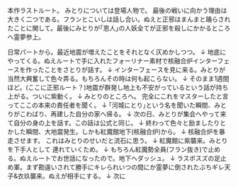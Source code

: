 本作ラストルート。
みとりについては登場人物で。
最後の戦いに向かう理由は大きく二つである。フランとこいしは話し合い。ぬえと正邪はまんまと踊らされたことに関して。最後にみとりが｢恩人｣の人妖全てが正邪を殺しにかかるところへ霊夢参上。






日常パートから。最近地震が増えたことをそれとなく仄めかしつつ。
↓
地底にやってくる。ぬえルートで手に入れたフォーリナー素材で核融合炉インターフェースを作ったことをさとりが話す。
↓
インターフェースを見に来る。みとりが当然大興奮して色々弄る。もちろんその時は何も起こらない。
↓
そのまま1週間ほど。(ここに正邪ルート？)地震が群発し地上も不安がっているという話が持ち上がる。ついに紫動く。
↓
みとりのところへ。
完全にこれをマスターしたと言ってここの本来の責任者を聞く。
↓
｢河城にとり｣という名を聞いた瞬間、みとりがこわばり、再建した自分の家へ帰る。
↓
次の日、みとりが集会へやって来て自分の身の上を話す。この話は公式と同じ。
↓
終わって色々と励ましたりとかした瞬間、大地震発生。しかも紅魔館地下(核融合炉)から。
↓
核融合炉を暴走させます。
これはみとりのせいだと流石に思う。
↓
紅魔館に紫襲来。みとりを下手人として
連れていくため。
↓
もちろん紅魔勢全員(フラン抜き)で止める。ぬえルートでお世話になったので。地下へダッシュ。
↓
ラスボスズの足止め軍。まず勘違いされて勝手にキレられいつの間にか霊夢に倒されたぶちギレ天子&衣玖襲来。ぬえが相手にする。
↓
次に